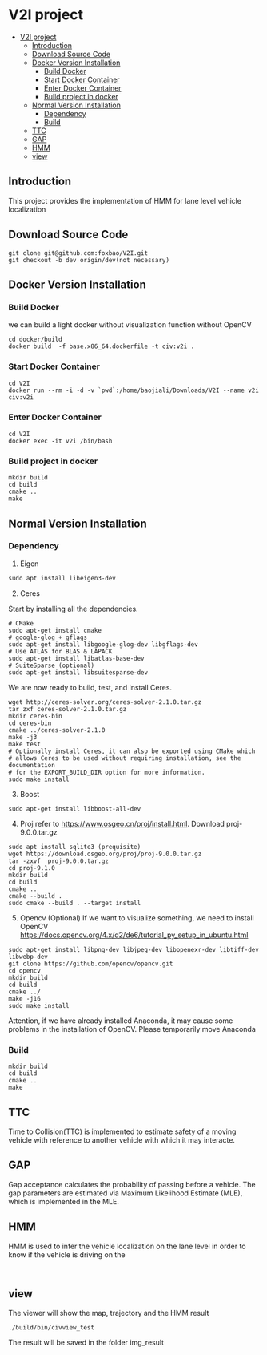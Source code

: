 # V2I project

- [V2I project](#v2i-project)
  - [Introduction](#introduction)
  - [Download Source Code](#download-source-code)
  - [Docker Version Installation](#docker-version-installation)
    - [Build Docker](#build-docker)
    - [Start Docker Container](#start-docker-container)
    - [Enter Docker Container](#enter-docker-container)
    - [Build project in docker](#build-project-in-docker)
  - [Normal Version Installation](#normal-version-installation)
    - [Dependency](#dependency)
    - [Build](#build)
  - [TTC](#ttc)
  - [GAP](#gap)
  - [HMM](#hmm)
  - [view](#view)


## Introduction
This project provides the implementation of HMM for lane level vehicle localization

## Download Source Code
```shell
git clone git@github.com:foxbao/V2I.git
git checkout -b dev origin/dev(not necessary)
```

## Docker Version Installation
### Build Docker
we can build a light docker without visualization function without OpenCV
```shell
cd docker/build
docker build  -f base.x86_64.dockerfile -t civ:v2i .
```
### Start Docker Container
```shell
cd V2I
docker run --rm -i -d -v `pwd`:/home/baojiali/Downloads/V2I --name v2i civ:v2i
```
### Enter Docker Container
```shell
cd V2I
docker exec -it v2i /bin/bash
```
### Build project in docker
```shell
mkdir build
cd build
cmake ..
make
```

## Normal Version Installation
### Dependency
1. Eigen
```
sudo apt install libeigen3-dev
```
2. Ceres

Start by installing all the dependencies.
```shell
# CMake
sudo apt-get install cmake
# google-glog + gflags
sudo apt-get install libgoogle-glog-dev libgflags-dev
# Use ATLAS for BLAS & LAPACK
sudo apt-get install libatlas-base-dev
# SuiteSparse (optional)
sudo apt-get install libsuitesparse-dev
```
We are now ready to build, test, and install Ceres.
```shell
wget http://ceres-solver.org/ceres-solver-2.1.0.tar.gz
tar zxf ceres-solver-2.1.0.tar.gz
mkdir ceres-bin
cd ceres-bin
cmake ../ceres-solver-2.1.0
make -j3
make test
# Optionally install Ceres, it can also be exported using CMake which
# allows Ceres to be used without requiring installation, see the documentation
# for the EXPORT_BUILD_DIR option for more information.
sudo make install
```

3. Boost
```shell
sudo apt-get install libboost-all-dev
```
4. Proj
refer to https://www.osgeo.cn/proj/install.html. Download proj-9.0.0.tar.gz
```
sudo apt install sqlite3 (prequisite)
wget https://download.osgeo.org/proj/proj-9.0.0.tar.gz
tar -zxvf  proj-9.0.0.tar.gz
cd proj-9.1.0
mkdir build
cd build
cmake ..
cmake --build .
sudo cmake --build . --target install
```



5. Opencv (Optional)
If we want to visualize something, we need to install OpenCV
https://docs.opencv.org/4.x/d2/de6/tutorial_py_setup_in_ubuntu.html
```shell
sudo apt-get install libpng-dev libjpeg-dev libopenexr-dev libtiff-dev libwebp-dev    
git clone https://github.com/opencv/opencv.git
cd opencv
mkdir build
cd build
cmake ../
make -j16
sudo make install
```
Attention, if we have already installed Anaconda, it may cause some problems in the installation of OpenCV. Please temporarily move Anaconda

### Build
```shell
mkdir build
cd build
cmake ..
make
```


## TTC
Time to Collision(TTC) is implemented to estimate safety of a moving vehicle with reference to another vehicle with which it may interacte. 

## GAP

Gap acceptance calculates the probability of passing before a vehicle. 
The gap parameters are estimated via Maximum Likelihood Estimate (MLE), which is implemented in the MLE. 

## HMM

HMM is used to infer the vehicle localization on the lane level in order to know if the vehicle is driving on the 


```shell


```

## view
The viewer will show the map, trajectory and the HMM result
```shell
./build/bin/civview_test
```
The result will be saved in the folder img_result






